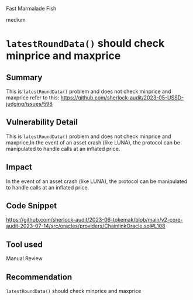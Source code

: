Fast Marmalade Fish

medium

# `latestRoundData()` should check minprice and maxprice
## Summary

This is `latestRoundData()` problem and does not check minprice and maxprice
refer to this:
https://github.com/sherlock-audit/2023-05-USSD-judging/issues/598


## Vulnerability Detail

This is `latestRoundData()` problem and does not check minprice and maxprice,In the event of an asset crash (like LUNA), the protocol can be manipulated to handle calls at an inflated price.

## Impact

In the event of an asset crash (like LUNA), the protocol can be manipulated to handle calls at an inflated price.


## Code Snippet

https://github.com/sherlock-audit/2023-06-tokemak/blob/main/v2-core-audit-2023-07-14/src/oracles/providers/ChainlinkOracle.sol#L108

## Tool used

Manual Review

## Recommendation

`latestRoundData()` should check minprice and maxprice
